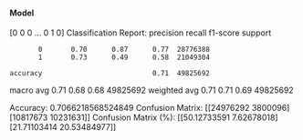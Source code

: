 #### Model
[0 0 0 ... 0 1 0]
Classification Report:
              precision    recall  f1-score   support

           0       0.70      0.87      0.77  28776388
           1       0.73      0.49      0.58  21049304

    accuracy                           0.71  49825692
   macro avg       0.71      0.68      0.68  49825692
weighted avg       0.71      0.71      0.69  49825692

Accuracy: 0.7066218568524849
Confusion Matrix:
[[24976292  3800096]
 [10817673 10231631]]
Confusion Matrix (%):
[[50.12733591  7.62678018]
 [21.71103414 20.53484977]]
